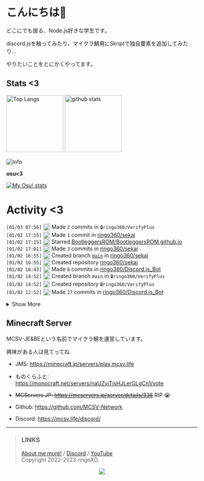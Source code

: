 # こんにちは👋
<!--
<a href="https://ringoxd.pages.dev"><img src="https://avatars.githubusercontent.com/u/105296365" align="right"></a>
-->

どこにでも居る、Node.js好きな学生です。

discord.jsを触ってみたり、マイクラ鯖用にSkriptで独自要素を追加してみたり...

やりたいことをとにかくやってます。

## Stats <3

<p align="left"> 
  <img alt="Top Langs" height="150px" src="https://github-readme-stats.vercel.app/api/top-langs/?username=ringo360&layout=compact&count_private=true&show_icons=true&theme=tokyonight&custom_title=Used%20Languages!" />
  <img alt="github stats" height="150px" src="https://github-readme-stats.vercel.app/api?username=ringo360&count_private=true&show_icons=true&show_icons=true&theme=tokyonight&custom_title=My%20stats%20<3" />
</p>

![Info](http://github-profile-summary-cards.vercel.app/api/cards/profile-details?username=ringo360&theme=tokyonight)


**osu<3**

[![My Osu! stats](https://osu-sig.vercel.app/card?user=P360Rythm&mode=std&lang=en&blur=6&animation=true&hue=307&mini=true)](https://osu.ppy.sh/users/24734251/)

<!--[![Github activity graph](https://github-readme-activity-graph.vercel.app/graph?username=ringo360&bg_color=000024&color=00ff00&line=8080ff&point=d0d0ff&area=true&hide_border=true)](https://github.com/ashutosh00710/github-readme-activity-graph)-->
<!--[![github-chart](https://github-chart.vercel.app/api?user=ringo360)]-->

# Activity <3
<!--START_SECTION:activity-->
`[01/03 07:56]` <img alt="📝" src="https://github.com/cheesits456/github-activity-readme/raw/master/icons/commit.png" align="top" height="18"> Made `2` commits in <span title="Private Repo">`🔒ringo360/VerifyPlus`</span>  
`[01/02 17:15]` <img alt="📝" src="https://github.com/cheesits456/github-activity-readme/raw/master/icons/commit.png" align="top" height="18"> Made `1` commit in [ringo360/sekai](https://github.com/ringo360/sekai)  
`[01/02 17:15]` <img alt="⭐" src="https://github.com/cheesits456/github-activity-readme/raw/master/icons/star.png" align="top" height="18"> Starred [BootleggersROM/BootleggersROM.github.io](https://github.com/BootleggersROM/BootleggersROM.github.io)  
`[01/02 17:01]` <img alt="📝" src="https://github.com/cheesits456/github-activity-readme/raw/master/icons/commit.png" align="top" height="18"> Made `3` commits in [ringo360/sekai](https://github.com/ringo360/sekai)  
`[01/02 16:55]` <img alt="📂" src="https://github.com/cheesits456/github-activity-readme/raw/master/icons/create-branch.png" align="top" height="18"> Created branch [`main`](https://github.com/ringo360/sekai/tree/main) in [ringo360/sekai](https://github.com/ringo360/sekai)  
`[01/02 16:55]` <img alt="➕" src="https://github.com/cheesits456/github-activity-readme/raw/master/icons/create-repo.png" align="top" height="18"> Created repository [ringo360/sekai](https://github.com/ringo360/sekai)  
`[01/02 16:43]` <img alt="📝" src="https://github.com/cheesits456/github-activity-readme/raw/master/icons/commit.png" align="top" height="18"> Made `8` commits in [ringo360/Discord.js_Bot](https://github.com/ringo360/Discord.js_Bot)  
`[01/02 14:52]` <img alt="📂" src="https://github.com/cheesits456/github-activity-readme/raw/master/icons/create-branch.png" align="top" height="18"> Created branch `main` in <span title="Private Repo">`🔒ringo360/VerifyPlus`</span>  
`[01/02 14:52]` <img alt="➕" src="https://github.com/cheesits456/github-activity-readme/raw/master/icons/create-repo.png" align="top" height="18"> Created repository <span title="Private Repo">`🔒ringo360/VerifyPlus`</span>  
`[01/02 12:52]` <img alt="📝" src="https://github.com/cheesits456/github-activity-readme/raw/master/icons/commit.png" align="top" height="18"> Made `27` commits in [ringo360/Discord.js_Bot](https://github.com/ringo360/Discord.js_Bot)  

<details><summary>Show More</summary>

`[01/02 04:41]` <img alt="📝" src="https://github.com/cheesits456/github-activity-readme/raw/master/icons/commit.png" align="top" height="18"> Made `1` commit in [ringo360/ringo360.github.io](https://github.com/ringo360/ringo360.github.io)  
`[01/02 04:39]` <img alt="📝" src="https://github.com/cheesits456/github-activity-readme/raw/master/icons/commit.png" align="top" height="18"> Made `24` commits in [ringo360/Discord.js_Bot](https://github.com/ringo360/Discord.js_Bot)  
`[01/01 06:35]` <img alt="⭐" src="https://github.com/cheesits456/github-activity-readme/raw/master/icons/star.png" align="top" height="18"> Starred [gbghfghf/Helium](https://github.com/gbghfghf/Helium)  
`[01/01 05:43]` <img alt="⭐" src="https://github.com/cheesits456/github-activity-readme/raw/master/icons/star.png" align="top" height="18"> Starred [donnemartin/system-design-primer](https://github.com/donnemartin/system-design-primer)  
`[01/01 02:04]` <img alt="⭐" src="https://github.com/cheesits456/github-activity-readme/raw/master/icons/star.png" align="top" height="18"> Starred [takejohn/Bask](https://github.com/takejohn/Bask)  
`[01/01 02:04]` <img alt="⭐" src="https://github.com/cheesits456/github-activity-readme/raw/master/icons/star.png" align="top" height="18"> Starred [Sayrix/Ticket-Bot](https://github.com/Sayrix/Ticket-Bot)  
`[12/31 12:29]` <img alt="⭐" src="https://github.com/cheesits456/github-activity-readme/raw/master/icons/star.png" align="top" height="18"> Starred [ambiennt/KeyPatcher](https://github.com/ambiennt/KeyPatcher)  
`[12/30 15:14]` <img alt="⭐" src="https://github.com/cheesits456/github-activity-readme/raw/master/icons/star.png" align="top" height="18"> Starred [movie-web/movie-web](https://github.com/movie-web/movie-web)  
`[12/30 12:01]` <img alt="⭐" src="https://github.com/cheesits456/github-activity-readme/raw/master/icons/star.png" align="top" height="18"> Starred [EdamAme-x/webSiteToAppConverter](https://github.com/EdamAme-x/webSiteToAppConverter)  
`[12/30 11:52]` <img alt="⭐" src="https://github.com/cheesits456/github-activity-readme/raw/master/icons/star.png" align="top" height="18"> Starred [Minto-Network/Website](https://github.com/Minto-Network/Website)  
`[12/30 11:52]` <img alt="⭐" src="https://github.com/cheesits456/github-activity-readme/raw/master/icons/star.png" align="top" height="18"> Starred [1-Rasky-1/MinecraftOPHack](https://github.com/1-Rasky-1/MinecraftOPHack)  
`[12/28 17:05]` <img alt="📝" src="https://github.com/cheesits456/github-activity-readme/raw/master/icons/commit.png" align="top" height="18"> Made `1` commit in [ringo360/ringo360](https://github.com/ringo360/ringo360)  
`[12/28 16:55]` <img alt="📝" src="https://github.com/cheesits456/github-activity-readme/raw/master/icons/commit.png" align="top" height="18"> Made `9` commits in <span title="Private Repo">`🔒ringo360/Spammer.js`</span>  
`[12/28 04:59]` <img alt="🍴" src="https://github.com/cheesits456/github-activity-readme/raw/master/icons/fork.png" align="top" height="18"> Forked [ethan-davies/InternalNotifications](https://github.com/ethan-davies/InternalNotifications) to [ringo360/InAppNotifications](https://github.com/ringo360/InAppNotifications)  
`[12/28 04:57]` <img alt="⭐" src="https://github.com/cheesits456/github-activity-readme/raw/master/icons/star.png" align="top" height="18"> Starred [Syncxv/vc-message-logger-enhanced](https://github.com/Syncxv/vc-message-logger-enhanced)  
`[12/27 13:52]` <img alt="📝" src="https://github.com/cheesits456/github-activity-readme/raw/master/icons/commit.png" align="top" height="18"> Made `5` commits in <span title="Private Repo">`🔒ringo360/Spammer.js`</span>  
`[12/27 12:50]` <img alt="📝" src="https://github.com/cheesits456/github-activity-readme/raw/master/icons/commit.png" align="top" height="18"> Made `2` commits in <span title="Private Repo">`🔒ringo360/Spammer.js`</span>  
`[12/27 09:11]` <img alt="📂" src="https://github.com/cheesits456/github-activity-readme/raw/master/icons/create-branch.png" align="top" height="18"> Created branch `main` in <span title="Private Repo">`🔒ringo360/Spammer.js`</span>  
`[12/27 09:10]` <img alt="➕" src="https://github.com/cheesits456/github-activity-readme/raw/master/icons/create-repo.png" align="top" height="18"> Created repository <span title="Private Repo">`🔒ringo360/Spammer.js`</span>  
`[12/27 08:16]` <img alt="📝" src="https://github.com/cheesits456/github-activity-readme/raw/master/icons/commit.png" align="top" height="18"> Made `12` commits in [ringo360/Discord.js_Bot](https://github.com/ringo360/Discord.js_Bot)  
`[12/26 13:48]` <img alt="⭐" src="https://github.com/cheesits456/github-activity-readme/raw/master/icons/star.png" align="top" height="18"> Starred [takejohn/SkCoAPI](https://github.com/takejohn/SkCoAPI)  
`[12/26 12:48]` <img alt="📝" src="https://github.com/cheesits456/github-activity-readme/raw/master/icons/commit.png" align="top" height="18"> Made `4` commits in [ringo360/Discord.js_Bot](https://github.com/ringo360/Discord.js_Bot)  
`[12/26 04:57]` <img alt="📝" src="https://github.com/cheesits456/github-activity-readme/raw/master/icons/commit.png" align="top" height="18"> Made `1` commit in [ringo360/CDN-Uploader](https://github.com/ringo360/CDN-Uploader)  
`[12/26 04:38]` <img alt="⭐" src="https://github.com/cheesits456/github-activity-readme/raw/master/icons/star.png" align="top" height="18"> Starred [EdamAme-x/r18-image-webhook-bot](https://github.com/EdamAme-x/r18-image-webhook-bot)  
`[12/25 13:07]` <img alt="📝" src="https://github.com/cheesits456/github-activity-readme/raw/master/icons/commit.png" align="top" height="18"> Made `4` commits in [ringo360/CDN-Uploader](https://github.com/ringo360/CDN-Uploader)  
`[12/25 12:20]` <img alt="📂" src="https://github.com/cheesits456/github-activity-readme/raw/master/icons/create-branch.png" align="top" height="18"> Created branch [`main`](https://github.com/ringo360/CDN-Uploader/tree/main) in [ringo360/CDN-Uploader](https://github.com/ringo360/CDN-Uploader)  
`[12/25 12:20]` <img alt="➕" src="https://github.com/cheesits456/github-activity-readme/raw/master/icons/create-repo.png" align="top" height="18"> Created repository [ringo360/CDN-Uploader](https://github.com/ringo360/CDN-Uploader)  
`[12/24 11:45]` <img alt="📂" src="https://github.com/cheesits456/github-activity-readme/raw/master/icons/create-branch.png" align="top" height="18"> Created branch [`main`](https://github.com/ringo360/Learn_Java/tree/main) in [ringo360/Learn_Java](https://github.com/ringo360/Learn_Java)  
`[12/24 11:45]` <img alt="➕" src="https://github.com/cheesits456/github-activity-readme/raw/master/icons/create-repo.png" align="top" height="18"> Created repository [ringo360/Learn_Java](https://github.com/ringo360/Learn_Java)  
`[12/24 09:08]` <img alt="📝" src="https://github.com/cheesits456/github-activity-readme/raw/master/icons/commit.png" align="top" height="18"> Made `8` commits in <span title="Private Repo">`🔒ringo360/WebhookSpammer`</span>  
`[12/24 07:37]` <img alt="📂" src="https://github.com/cheesits456/github-activity-readme/raw/master/icons/create-branch.png" align="top" height="18"> Created branch `main` in <span title="Private Repo">`🔒ringo360/WebhookSpammer`</span>  
`[12/24 07:37]` <img alt="➕" src="https://github.com/cheesits456/github-activity-readme/raw/master/icons/create-repo.png" align="top" height="18"> Created repository <span title="Private Repo">`🔒ringo360/WebhookSpammer`</span>  
`[12/24 06:41]` <img alt="📂" src="https://github.com/cheesits456/github-activity-readme/raw/master/icons/create-branch.png" align="top" height="18"> Created branch `main` in <span title="Private Repo">`🔒ringo360/Spammer`</span>  
`[12/24 06:41]` <img alt="➕" src="https://github.com/cheesits456/github-activity-readme/raw/master/icons/create-repo.png" align="top" height="18"> Created repository <span title="Private Repo">`🔒ringo360/Spammer`</span>  
`[12/23 12:40]` <img alt="⭐" src="https://github.com/cheesits456/github-activity-readme/raw/master/icons/star.png" align="top" height="18"> Starred [virtkick/http-master](https://github.com/virtkick/http-master)  
`[12/23 12:15]` <img alt="⭐" src="https://github.com/cheesits456/github-activity-readme/raw/master/icons/star.png" align="top" height="18"> Starred [vanten-s/Femboy-Guide](https://github.com/vanten-s/Femboy-Guide)  
`[12/23 12:00]` <img alt="📝" src="https://github.com/cheesits456/github-activity-readme/raw/master/icons/commit.png" align="top" height="18"> Made `1` commit in [ringo360/ringo360](https://github.com/ringo360/ringo360)  
`[12/23 11:45]` <img alt="⭐" src="https://github.com/cheesits456/github-activity-readme/raw/master/icons/star.png" align="top" height="18"> Starred [mthenw/frontail](https://github.com/mthenw/frontail)  
`[12/23 09:28]` <img alt="📝" src="https://github.com/cheesits456/github-activity-readme/raw/master/icons/commit.png" align="top" height="18"> Made `4` commits in [ringo360/simple-proxy](https://github.com/ringo360/simple-proxy)  
`[12/23 02:59]` <img alt="📂" src="https://github.com/cheesits456/github-activity-readme/raw/master/icons/create-branch.png" align="top" height="18"> Created branch [`main`](https://github.com/ringo360/simple-proxy/tree/main) in [ringo360/simple-proxy](https://github.com/ringo360/simple-proxy)  
`[12/23 02:59]` <img alt="➕" src="https://github.com/cheesits456/github-activity-readme/raw/master/icons/create-repo.png" align="top" height="18"> Created repository [ringo360/simple-proxy](https://github.com/ringo360/simple-proxy)  
`[12/23 02:46]` <img alt="⭐" src="https://github.com/cheesits456/github-activity-readme/raw/master/icons/star.png" align="top" height="18"> Starred [EdamAme-x/discord-webhook-nest-js](https://github.com/EdamAme-x/discord-webhook-nest-js)  
`[12/23 02:46]` <img alt="⭐" src="https://github.com/cheesits456/github-activity-readme/raw/master/icons/star.png" align="top" height="18"> Starred [Lefraudeur/MinHookDisabler](https://github.com/Lefraudeur/MinHookDisabler)  
`[12/23 02:45]` <img alt="⭐" src="https://github.com/cheesits456/github-activity-readme/raw/master/icons/star.png" align="top" height="18"> Starred [Prax-Client/Releases](https://github.com/Prax-Client/Releases)  
`[12/22 09:44]` <img alt="⭐" src="https://github.com/cheesits456/github-activity-readme/raw/master/icons/star.png" align="top" height="18"> Starred [EdamAme-x/OperaGX-Discord-Nitro-Gen.js](https://github.com/EdamAme-x/OperaGX-Discord-Nitro-Gen.js)  
`[12/22 09:44]` <img alt="⭐" src="https://github.com/cheesits456/github-activity-readme/raw/master/icons/star.png" align="top" height="18"> Starred [JOY6IX9INE/OperaGX-Discord-Promo-Gen](https://github.com/JOY6IX9INE/OperaGX-Discord-Promo-Gen)  
`[12/22 07:28]` <img alt="🗣" src="https://github.com/cheesits456/github-activity-readme/raw/master/icons/comment.png" align="top" height="18"> Commented on [`#7`](https://github.com//faketunaPrivateCamp/SkriptWebAPI/issues/7 'purpur 1.17.1で起動に失敗する(Unsupported API version 1.19)') in [faketunaPrivateCamp/SkriptWebAPI](https://github.com/faketunaPrivateCamp/SkriptWebAPI)  
`[12/22 07:28]` <img alt="❗️" src="https://github.com/cheesits456/github-activity-readme/raw/master/icons/issue.png" align="top" height="18"> Closed issue [`#7`](https://github.com//faketunaPrivateCamp/SkriptWebAPI/issues/7 'purpur 1.17.1で起動に失敗する(Unsupported API version 1.19)') in [faketunaPrivateCamp/SkriptWebAPI](https://github.com/faketunaPrivateCamp/SkriptWebAPI)  
`[12/21 10:59]` <img alt="⭐" src="https://github.com/cheesits456/github-activity-readme/raw/master/icons/star.png" align="top" height="18"> Starred [TheSpeedX/PROXY-List](https://github.com/TheSpeedX/PROXY-List)  
`[12/20 12:48]` <img alt="📝" src="https://github.com/cheesits456/github-activity-readme/raw/master/icons/commit.png" align="top" height="18"> Made `6` commits in [ringo360/deno-chan](https://github.com/ringo360/deno-chan)  
`[12/20 10:28]` <img alt="📂" src="https://github.com/cheesits456/github-activity-readme/raw/master/icons/create-branch.png" align="top" height="18"> Created branch [`main`](https://github.com/ringo360/deno-chan/tree/main) in [ringo360/deno-chan](https://github.com/ringo360/deno-chan)  
`[12/20 10:28]` <img alt="➕" src="https://github.com/cheesits456/github-activity-readme/raw/master/icons/create-repo.png" align="top" height="18"> Created repository [ringo360/deno-chan](https://github.com/ringo360/deno-chan)  
`[12/20 06:55]` <img alt="📝" src="https://github.com/cheesits456/github-activity-readme/raw/master/icons/commit.png" align="top" height="18"> Made `3` commits in [ringo360/SlowLoris](https://github.com/ringo360/SlowLoris)  
`[12/20 04:13]` <img alt="🍴" src="https://github.com/cheesits456/github-activity-readme/raw/master/icons/fork.png" align="top" height="18"> Forked [m1ntooo/SlowLoris](https://github.com/m1ntooo/SlowLoris) to [ringo360/SlowLoris](https://github.com/ringo360/SlowLoris)  
`[12/20 02:52]` <img alt="⭐" src="https://github.com/cheesits456/github-activity-readme/raw/master/icons/star.png" align="top" height="18"> Starred [m1ntooo/SlowLoris](https://github.com/m1ntooo/SlowLoris)  
`[12/20 02:52]` <img alt="⭐" src="https://github.com/cheesits456/github-activity-readme/raw/master/icons/star.png" align="top" height="18"> Starred [1-Rasky-1/PrismLauncher-Crack](https://github.com/1-Rasky-1/PrismLauncher-Crack)  
`[12/15 14:16]` <img alt="📝" src="https://github.com/cheesits456/github-activity-readme/raw/master/icons/commit.png" align="top" height="18"> Made `11` commits in [ringo360/Discord.js_Bot](https://github.com/ringo360/Discord.js_Bot)  
`[12/15 10:32]` <img alt="⭐" src="https://github.com/cheesits456/github-activity-readme/raw/master/icons/star.png" align="top" height="18"> Starred [Vencord/Vesktop](https://github.com/Vencord/Vesktop)  
`[12/15 08:40]` <img alt="⭐" src="https://github.com/cheesits456/github-activity-readme/raw/master/icons/star.png" align="top" height="18"> Starred [jasonlaubb/Matrix-AntiCheat](https://github.com/jasonlaubb/Matrix-AntiCheat)  
`[12/15 08:36]` <img alt="⭐" src="https://github.com/cheesits456/github-activity-readme/raw/master/icons/star.png" align="top" height="18"> Starred [RaphiMC/ViaBedrock](https://github.com/RaphiMC/ViaBedrock)  
`[12/15 08:36]` <img alt="⭐" src="https://github.com/cheesits456/github-activity-readme/raw/master/icons/star.png" align="top" height="18"> Starred [moom0o/AnarchyExploitFixes](https://github.com/moom0o/AnarchyExploitFixes)  
`[12/15 08:36]` <img alt="⭐" src="https://github.com/cheesits456/github-activity-readme/raw/master/icons/star.png" align="top" height="18"> Starred [tutinoko2048/TNAntiCheat](https://github.com/tutinoko2048/TNAntiCheat)  
`[12/15 08:36]` <img alt="⭐" src="https://github.com/cheesits456/github-activity-readme/raw/master/icons/star.png" align="top" height="18"> Starred [SkriptLang/Skript](https://github.com/SkriptLang/Skript)  
`[12/13 15:17]` <img alt="📝" src="https://github.com/cheesits456/github-activity-readme/raw/master/icons/commit.png" align="top" height="18"> Made `6` commits in [ringo360/Discord.js_Bot](https://github.com/ringo360/Discord.js_Bot)  
`[12/13 11:27]` <img alt="⭐" src="https://github.com/cheesits456/github-activity-readme/raw/master/icons/star.png" align="top" height="18"> Starred [qKing12/AuctionMaster](https://github.com/qKing12/AuctionMaster)  
`[12/11 07:22]` <img alt="⭐" src="https://github.com/cheesits456/github-activity-readme/raw/master/icons/star.png" align="top" height="18"> Starred [Borion-Updated/Releases](https://github.com/Borion-Updated/Releases)  
`[12/11 07:22]` <img alt="⭐" src="https://github.com/cheesits456/github-activity-readme/raw/master/icons/star.png" align="top" height="18"> Starred [Scythe-Anticheat/Scythe-AntiCheat](https://github.com/Scythe-Anticheat/Scythe-AntiCheat)  
`[12/10 15:03]` <img alt="📝" src="https://github.com/cheesits456/github-activity-readme/raw/master/icons/commit.png" align="top" height="18"> Made `3` commits in [Google-Crawler/crawl](https://github.com/Google-Crawler/crawl)  
`[12/10 13:22]` <img alt="📝" src="https://github.com/cheesits456/github-activity-readme/raw/master/icons/commit.png" align="top" height="18"> Made `1` commit in [ringo360/Discord.js_Bot](https://github.com/ringo360/Discord.js_Bot)  
`[12/10 08:24]` <img alt="📝" src="https://github.com/cheesits456/github-activity-readme/raw/master/icons/commit.png" align="top" height="18"> Made `2` commits in [ringo360/ringo360](https://github.com/ringo360/ringo360)  
`[12/10 03:22]` <img alt="📝" src="https://github.com/cheesits456/github-activity-readme/raw/master/icons/commit.png" align="top" height="18"> Made `5` commits in <span title="Private Repo">`🔒MCSV-Network/Verify`</span>  
`[12/09 11:53]` <img alt="⭐" src="https://github.com/cheesits456/github-activity-readme/raw/master/icons/star.png" align="top" height="18"> Starred [jhuckaby/performa](https://github.com/jhuckaby/performa)  
`[12/09 11:53]` <img alt="⭐" src="https://github.com/cheesits456/github-activity-readme/raw/master/icons/star.png" align="top" height="18"> Starred [netdata/netdata](https://github.com/netdata/netdata)  
`[12/09 07:32]` <img alt="📝" src="https://github.com/cheesits456/github-activity-readme/raw/master/icons/commit.png" align="top" height="18"> Made `1` commit in [ringo360/ringo360](https://github.com/ringo360/ringo360)  
`[12/08 17:43]` <img alt="🗣" src="https://github.com/cheesits456/github-activity-readme/raw/master/icons/comment.png" align="top" height="18"> Commented on [`#746`](https://github.com//CodeCrafter47/BungeeTabListPlus/issues/746 'Not working on 1.20.3 (NoSuchMethodError)') in [CodeCrafter47/BungeeTabListPlus](https://github.com/CodeCrafter47/BungeeTabListPlus)  
`[12/08 17:43]` <img alt="❗️" src="https://github.com/cheesits456/github-activity-readme/raw/master/icons/issue.png" align="top" height="18"> Closed issue [`#746`](https://github.com//CodeCrafter47/BungeeTabListPlus/issues/746 'Not working on 1.20.3 (NoSuchMethodError)') in [CodeCrafter47/BungeeTabListPlus](https://github.com/CodeCrafter47/BungeeTabListPlus)  
`[12/08 16:04]` <img alt="📝" src="https://github.com/cheesits456/github-activity-readme/raw/master/icons/commit.png" align="top" height="18"> Made `6` commits in <span title="Private Repo">`🔒ringo360/codes`</span>  
`[12/08 10:52]` <img alt="📝" src="https://github.com/cheesits456/github-activity-readme/raw/master/icons/commit.png" align="top" height="18"> Made `1` commit in [ringo360/Discord.js_Bot](https://github.com/ringo360/Discord.js_Bot)  
`[12/08 10:48]` <img alt="📝" src="https://github.com/cheesits456/github-activity-readme/raw/master/icons/commit.png" align="top" height="18"> Made `4` commits in <span title="Private Repo">`🔒ringo360/codes`</span>  
`[12/08 08:57]` <img alt="📝" src="https://github.com/cheesits456/github-activity-readme/raw/master/icons/commit.png" align="top" height="18"> Made `7` commits in [ringo360/cdn](https://github.com/ringo360/cdn)  
`[12/07 08:50]` <img alt="⭐" src="https://github.com/cheesits456/github-activity-readme/raw/master/icons/star.png" align="top" height="18"> Starred [librespeed/speedtest](https://github.com/librespeed/speedtest)  
`[12/07 03:28]` <img alt="🗣" src="https://github.com/cheesits456/github-activity-readme/raw/master/icons/comment.png" align="top" height="18"> Commented on [`#746`](https://github.com//CodeCrafter47/BungeeTabListPlus/issues/746 'Not working on 1.20.3 (NoSuchMethodError)') in [CodeCrafter47/BungeeTabListPlus](https://github.com/CodeCrafter47/BungeeTabListPlus)  
`[12/06 13:17]` <img alt="📝" src="https://github.com/cheesits456/github-activity-readme/raw/master/icons/commit.png" align="top" height="18"> Made `1` commit in [MCSV-Network/.github](https://github.com/MCSV-Network/.github)  
`[12/06 13:13]` <img alt="📝" src="https://github.com/cheesits456/github-activity-readme/raw/master/icons/commit.png" align="top" height="18"> Made `2` commits in [ringo360/ringo360](https://github.com/ringo360/ringo360)  
`[12/06 13:05]` <img alt="🗣" src="https://github.com/cheesits456/github-activity-readme/raw/master/icons/comment.png" align="top" height="18"> Commented on [`#746`](https://github.com//CodeCrafter47/BungeeTabListPlus/issues/746 'Not working on 1.20.3 (NoSuchMethodError)') in [CodeCrafter47/BungeeTabListPlus](https://github.com/CodeCrafter47/BungeeTabListPlus)  
`[12/06 12:59]` <img alt="❗️" src="https://github.com/cheesits456/github-activity-readme/raw/master/icons/issue.png" align="top" height="18"> Opened issue [`#746`](https://github.com//CodeCrafter47/BungeeTabListPlus/issues/746 'Not working on 1.20.3 (NoSuchMethodError)') in [CodeCrafter47/BungeeTabListPlus](https://github.com/CodeCrafter47/BungeeTabListPlus)  
`[12/06 04:33]` <img alt="⭐" src="https://github.com/cheesits456/github-activity-readme/raw/master/icons/star.png" align="top" height="18"> Starred [brokiem/BedrockReplay](https://github.com/brokiem/BedrockReplay)  
`[12/06 03:16]` <img alt="⭐" src="https://github.com/cheesits456/github-activity-readme/raw/master/icons/star.png" align="top" height="18"> Starred [Shadowshusky/CVE-2017-11882-](https://github.com/Shadowshusky/CVE-2017-11882-)  
`[12/05 05:03]` <img alt="⭐" src="https://github.com/cheesits456/github-activity-readme/raw/master/icons/star.png" align="top" height="18"> Starred [yomogi11/vip](https://github.com/yomogi11/vip)  
`[12/05 05:02]` <img alt="⭐" src="https://github.com/cheesits456/github-activity-readme/raw/master/icons/star.png" align="top" height="18"> Starred [Lefraudeur/RiptermsGhost](https://github.com/Lefraudeur/RiptermsGhost)  
`[12/04 09:14]` <img alt="📝" src="https://github.com/cheesits456/github-activity-readme/raw/master/icons/commit.png" align="top" height="18"> Made `3` commits in [ringo360/cdn](https://github.com/ringo360/cdn)  
`[12/04 09:14]` <img alt="🎉" src="https://github.com/cheesits456/github-activity-readme/raw/master/icons/merge.png" align="top" height="18"> Merged PR [`#3`](https://github.com//ringo360/cdn/pull/3 'はいどうもみなさんこんにちはかいるんるんです') in [ringo360/cdn](https://github.com/ringo360/cdn)  
`[12/04 09:12]` <img alt="🗣" src="https://github.com/cheesits456/github-activity-readme/raw/master/icons/comment.png" align="top" height="18"> Commented on [`#3`](https://github.com//ringo360/cdn/issues/3 'はいどうもみなさんこんにちはかいるんるんです') in [ringo360/cdn](https://github.com/ringo360/cdn)  
`[12/04 07:26]` <img alt="📝" src="https://github.com/cheesits456/github-activity-readme/raw/master/icons/commit.png" align="top" height="18"> Made `12` commits in [ringo360/Discord.js_Bot](https://github.com/ringo360/Discord.js_Bot)  
`[12/03 05:54]` <img alt="⭐" src="https://github.com/cheesits456/github-activity-readme/raw/master/icons/star.png" align="top" height="18"> Starred [pytorch-labs/gpt-fast](https://github.com/pytorch-labs/gpt-fast)  
`[12/03 05:51]` <img alt="⭐" src="https://github.com/cheesits456/github-activity-readme/raw/master/icons/star.png" align="top" height="18"> Starred [RileCraft/DiscordBot-Template](https://github.com/RileCraft/DiscordBot-Template)  
`[12/03 05:45]` <img alt="📝" src="https://github.com/cheesits456/github-activity-readme/raw/master/icons/commit.png" align="top" height="18"> Made `2` commits in [ringo360/Discord.js_Bot](https://github.com/ringo360/Discord.js_Bot)  
`[12/03 05:28]` <img alt="📝" src="https://github.com/cheesits456/github-activity-readme/raw/master/icons/commit.png" align="top" height="18"> Made `1` commit in [ringo360/cdn](https://github.com/ringo360/cdn)  
`[12/03 04:31]` <img alt="📝" src="https://github.com/cheesits456/github-activity-readme/raw/master/icons/commit.png" align="top" height="18"> Made `3` commits in [ringo360/Discord.js_Bot](https://github.com/ringo360/Discord.js_Bot)  
`[12/03 04:31]` <img alt="🎉" src="https://github.com/cheesits456/github-activity-readme/raw/master/icons/merge.png" align="top" height="18"> Merged PR [`#6`](https://github.com//ringo360/Discord.js_Bot/pull/6 'やっほーめよだよ～＾＾') in [ringo360/Discord.js_Bot](https://github.com/ringo360/Discord.js_Bot)  
`[12/03 04:29]` <img alt="📝" src="https://github.com/cheesits456/github-activity-readme/raw/master/icons/commit.png" align="top" height="18"> Made `4` commits in [ringo360/cdn](https://github.com/ringo360/cdn)  
`[12/03 04:13]` <img alt="🗣" src="https://github.com/cheesits456/github-activity-readme/raw/master/icons/comment.png" align="top" height="18"> Commented on [`#2`](https://github.com//ringo360/cdn/issues/2 'はいどうもみなさんこんにちはかいるんるんです') in [ringo360/cdn](https://github.com/ringo360/cdn)  
`[12/03 04:12]` <img alt="📝" src="https://github.com/cheesits456/github-activity-readme/raw/master/icons/commit.png" align="top" height="18"> Made `3` commits in [ringo360/cdn](https://github.com/ringo360/cdn)  
`[12/03 04:12]` <img alt="🎉" src="https://github.com/cheesits456/github-activity-readme/raw/master/icons/merge.png" align="top" height="18"> Merged PR [`#2`](https://github.com//ringo360/cdn/pull/2 'はいどうもみなさんこんにちはかいるんるんです') in [ringo360/cdn](https://github.com/ringo360/cdn)  
`[12/02 17:31]` <img alt="📝" src="https://github.com/cheesits456/github-activity-readme/raw/master/icons/commit.png" align="top" height="18"> Made `5` commits in [ringo360/cdn](https://github.com/ringo360/cdn)  
`[12/02 15:40]` <img alt="⭐" src="https://github.com/cheesits456/github-activity-readme/raw/master/icons/star.png" align="top" height="18"> Starred [Chuzume/Chuzume-s-Items](https://github.com/Chuzume/Chuzume-s-Items)  
`[12/02 14:45]` <img alt="📝" src="https://github.com/cheesits456/github-activity-readme/raw/master/icons/commit.png" align="top" height="18"> Made `1` commit in [MCSV-Network/Core](https://github.com/MCSV-Network/Core)  
`[12/02 06:21]` <img alt="📝" src="https://github.com/cheesits456/github-activity-readme/raw/master/icons/commit.png" align="top" height="18"> Made `9` commits in [ringo360/ringo360](https://github.com/ringo360/ringo360)  
`[12/01 06:21]` <img alt="🗣" src="https://github.com/cheesits456/github-activity-readme/raw/master/icons/comment.png" align="top" height="18"> Commented on [`#9756`](https://github.com//is-a-dev/register/issues/9756 'Update ppy.is-a.dev') in [is-a-dev/register](https://github.com/is-a-dev/register)  
`[12/01 06:20]` <img alt="✅" src="https://github.com/cheesits456/github-activity-readme/raw/master/icons/pr-open.png" align="top" height="18"> Opened PR [`#9756`](https://github.com//is-a-dev/register/pull/9756 'Update ppy.is-a.dev') in [is-a-dev/register](https://github.com/is-a-dev/register)  
`[12/01 06:20]` <img alt="📝" src="https://github.com/cheesits456/github-activity-readme/raw/master/icons/commit.png" align="top" height="18"> Made `1` commit in [ringo360/register](https://github.com/ringo360/register)  
`[11/28 12:41]` <img alt="📝" src="https://github.com/cheesits456/github-activity-readme/raw/master/icons/commit.png" align="top" height="18"> Made `1` commit in [MCSV-Network/Core](https://github.com/MCSV-Network/Core)  
`[11/28 09:17]` <img alt="⭐" src="https://github.com/cheesits456/github-activity-readme/raw/master/icons/star.png" align="top" height="18"> Starred [louislam/uptime-kuma](https://github.com/louislam/uptime-kuma)  
`[11/28 09:11]` <img alt="✅" src="https://github.com/cheesits456/github-activity-readme/raw/master/icons/pr-open.png" align="top" height="18"> Opened PR [`#9680`](https://github.com//is-a-dev/register/pull/9680 'BETA: Register ppy.is-a.dev') in [is-a-dev/register](https://github.com/is-a-dev/register)  
`[11/28 09:11]` <img alt="📝" src="https://github.com/cheesits456/github-activity-readme/raw/master/icons/commit.png" align="top" height="18"> Made `1` commit in [ringo360/register](https://github.com/ringo360/register)  
`[11/27 14:26]` <img alt="📝" src="https://github.com/cheesits456/github-activity-readme/raw/master/icons/commit.png" align="top" height="18"> Made `3` commits in <span title="Private Repo">`🔒ringo360/MCBE-DiscordBridge`</span>  
`[11/27 12:24]` <img alt="🗣" src="https://github.com/cheesits456/github-activity-readme/raw/master/icons/comment.png" align="top" height="18"> Commented on [`#7`](https://github.com//faketunaPrivateCamp/SkriptWebAPI/issues/7 'purpur 1.17.1で起動に失敗する(Unsupported API version 1.19)') in [faketunaPrivateCamp/SkriptWebAPI](https://github.com/faketunaPrivateCamp/SkriptWebAPI)  
`[11/26 16:15]` <img alt="📝" src="https://github.com/cheesits456/github-activity-readme/raw/master/icons/commit.png" align="top" height="18"> Made `2` commits in [IrrXClient-Dev/IrrX-Public](https://github.com/IrrXClient-Dev/IrrX-Public)  
`[11/26 14:25]` <img alt="📝" src="https://github.com/cheesits456/github-activity-readme/raw/master/icons/commit.png" align="top" height="18"> Made `4` commits in [ringo360/Discord.js_Bot](https://github.com/ringo360/Discord.js_Bot)  
`[11/26 06:46]` <img alt="📝" src="https://github.com/cheesits456/github-activity-readme/raw/master/icons/commit.png" align="top" height="18"> Made `9` commits in <span title="Private Repo">`🔒ringo360/MCBE-DiscordBridge`</span>  
`[11/25 15:08]` <img alt="⭐" src="https://github.com/cheesits456/github-activity-readme/raw/master/icons/star.png" align="top" height="18"> Starred [mdisprgm/bdsx-ping](https://github.com/mdisprgm/bdsx-ping)  
`[11/25 13:48]` <img alt="📝" src="https://github.com/cheesits456/github-activity-readme/raw/master/icons/commit.png" align="top" height="18"> Made `14` commits in <span title="Private Repo">`🔒ringo360/MCBE-DiscordBridge`</span>  
`[11/25 05:42]` <img alt="📝" src="https://github.com/cheesits456/github-activity-readme/raw/master/icons/commit.png" align="top" height="18"> Made `1` commit in [ringo360/Discord.js_Bot](https://github.com/ringo360/Discord.js_Bot)  
`[11/25 05:33]` <img alt="📝" src="https://github.com/cheesits456/github-activity-readme/raw/master/icons/commit.png" align="top" height="18"> Made `7` commits in <span title="Private Repo">`🔒ringo360/MCBE-DiscordBridge`</span>  

</details>
<!--END_SECTION:activity-->


## Minecraft Server

MCSV-JE&BEという名前でマイクラ鯖を運営しています。

興味がある人は見てってね

* JMS: https://minecraft.jp/servers/play.mcsv.life

* ものくらふと: https://monocraft.net/servers/naUZviTjsHJLerGLgCn1/vote

* ~~MCServers.JP: https://mcservers.jp/server/details/338~~ RIP :sob:

* Github: https://github.com/MCSV-Network

* Discord: https://mcsv.life/discord/

***

> ### LINKS
> [About me more!](https://ringoxd.pages.dev) / [Discord](https://mcsv.life/discord/) / [YouTube](https://www.youtube.com/@ringo360xd)<br>
> Copyright 2022-2023 ringoXD.

<p align="center"><img src="https://profile-counter.glitch.me/ringo360/count.svg" /></p>
